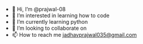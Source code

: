 - 👋 Hi, I’m @prajwal-08
- 👀 I’m interested in learning how to code
- 🌱 I’m currently learning python
- 💞️ I’m looking to collaborate on 
- 📫 How to reach me jadhavprajwal035@gmail.com

<!---
prajwal-08/prajwal-08 is a ✨ special ✨ repository because its `README.md` (this file) appears on your GitHub profile.
You can click the Preview link to take a look at your changes.
--->
